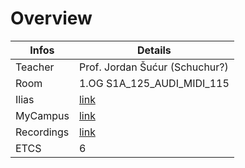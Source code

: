 # Overview

| Infos      | Details                                                                                          |
|------------|--------------------------------------------------------------------------------------------------|
| Teacher    | Prof. Jordan Šućur (Schuchur?)                                                                   |
| Room       | 1.OG S1A_125_AUDI_MIDI_115                                                                       |
| Ilias      | [link](https://elearning.hslu.ch/ilias/ilias.php?baseClass=ilrepositorygui&ref_id=6786919)       |
| MyCampus   | [link](https://mycampus.hslu.ch/de-ch/stud-i/anlass-detail/?aid=681615&bU=https%3A%2F%2Fmycampus.hslu.ch%2Fde-ch%2Fstud-i%2Fmein-stundenplan%2Fgrafisch%2F&bN=Stundenplan)                                       |
| Recordings | [link](http://eee-03321.simple.eee.intern:8080/prg/aufzeichnungen.html)                          |
| ETCS       | 6                                                                                                |

